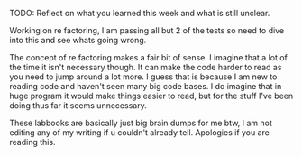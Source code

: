 TODO: Reflect on what you learned this week and what is still unclear.

Working on re factoring, I am passing all but 2 of the tests so need to dive into this and see whats going wrong.

The concept of re factoring makes a fair bit of sense. I imagine that a lot of the time it isn't necessary though. It can make the code harder to read as you need to jump around a lot more. I guess that is because I am new to reading code and haven't seen many big code bases. I do imagine that in huge program it would make things easier to read, but for the stuff I've been doing thus far it seems unnecessary.

These labbooks are basically just big brain dumps for me btw, I am not editing any of my writing if u couldn't already tell. Apologies if you are reading this.